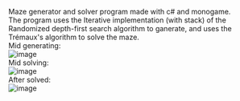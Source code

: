 Maze generator and solver program made with c# and monogame.  
The program uses the Iterative implementation (with stack) of the Randomized depth-first search algorithm to ganerate, and uses the Trémaux's algorithm to solve the maze.  
Mid generating:  
![image](https://github.com/dudigeri0303/MazeGenerator/assets/107321900/5382aa10-ebe8-4802-be98-90fd61320046)  
Mid solving:  
![image](https://github.com/dudigeri0303/MazeGenerator/assets/107321900/538b2b61-a259-43fc-a7d6-6fdd998b8744)  
After solved:  
![image](https://github.com/dudigeri0303/MazeGenerator/assets/107321900/418a9720-ed84-4353-a180-c149aedf4f2a)  


